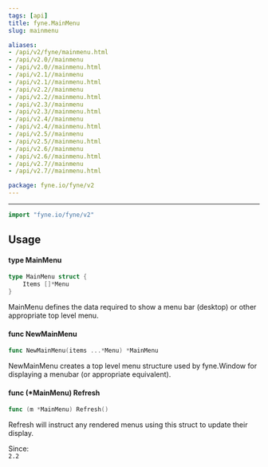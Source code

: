 ```yaml
---
tags: [api]
title: fyne.MainMenu
slug: mainmenu

aliases:
- /api/v2/fyne/mainmenu.html
- /api/v2.0//mainmenu
- /api/v2.0//mainmenu.html
- /api/v2.1//mainmenu
- /api/v2.1//mainmenu.html
- /api/v2.2//mainmenu
- /api/v2.2//mainmenu.html
- /api/v2.3//mainmenu
- /api/v2.3//mainmenu.html
- /api/v2.4//mainmenu
- /api/v2.4//mainmenu.html
- /api/v2.5//mainmenu
- /api/v2.5//mainmenu.html
- /api/v2.6//mainmenu
- /api/v2.6//mainmenu.html
- /api/v2.7//mainmenu
- /api/v2.7//mainmenu.html

package: fyne.io/fyne/v2
---
```



---
```go
import "fyne.io/fyne/v2"
```

## Usage

#### type MainMenu

```go
type MainMenu struct {
	Items []*Menu
}
```

MainMenu defines the data required to show a menu bar (desktop) or other appropriate top level menu.

#### func  NewMainMenu

```go
func NewMainMenu(items ...*Menu) *MainMenu
```
NewMainMenu creates a top level menu structure used by fyne.Window for displaying a menubar (or appropriate equivalent).

#### func (*MainMenu) Refresh

```go
func (m *MainMenu) Refresh()
```
Refresh will instruct any rendered menus using this struct to update their display.


<div class="since">Since: <code>
2.2</code></div>
